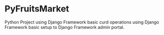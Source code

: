# PyFruitsMarket
Python Project using Django Framework 
basic curd operations using Django Framework
basic setup to Django Framework admin portal.
